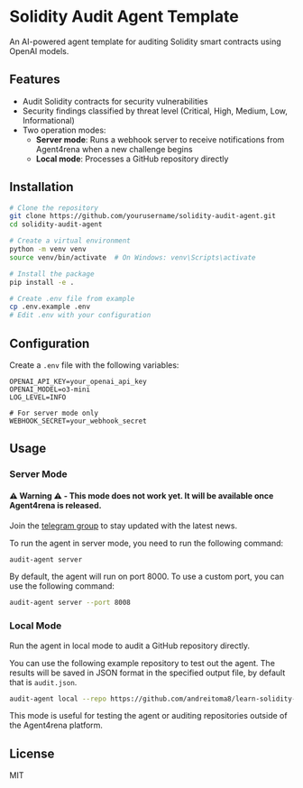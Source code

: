 # Solidity Audit Agent Template

An AI-powered agent template for auditing Solidity smart contracts using OpenAI models.

## Features

- Audit Solidity contracts for security vulnerabilities
- Security findings classified by threat level (Critical, High, Medium, Low, Informational)
- Two operation modes:
  - **Server mode**: Runs a webhook server to receive notifications from Agent4rena when a new challenge begins
  - **Local mode**: Processes a GitHub repository directly

## Installation

```bash
# Clone the repository
git clone https://github.com/yourusername/solidity-audit-agent.git
cd solidity-audit-agent

# Create a virtual environment
python -m venv venv
source venv/bin/activate  # On Windows: venv\Scripts\activate

# Install the package
pip install -e .

# Create .env file from example
cp .env.example .env
# Edit .env with your configuration
```

## Configuration

Create a `.env` file with the following variables:

```
OPENAI_API_KEY=your_openai_api_key
OPENAI_MODEL=o3-mini
LOG_LEVEL=INFO

# For server mode only
WEBHOOK_SECRET=your_webhook_secret
```

## Usage

### Server Mode

#### ⚠️ Warning ⚠️ - This mode does not work yet. It will be available once Agent4rena is released.

Join the [telegram group](https://t.me/agent4rena) to stay updated with the latest news.

To run the agent in server mode, you need to run the following command:

```bash
audit-agent server
```

By default, the agent will run on port 8000. To use a custom port, you can use the following command:

```bash
audit-agent server --port 8008
```

### Local Mode

Run the agent in local mode to audit a GitHub repository directly.

You can use the following example repository to test out the agent. The results will be saved in JSON format in the specified output file, by default that is `audit.json`.

```bash
audit-agent local --repo https://github.com/andreitoma8/learn-solidity-hacks.git --output audit.json
```

This mode is useful for testing the agent or auditing repositories outside of the Agent4rena platform.

## License

MIT 